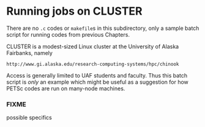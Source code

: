 Running jobs on CLUSTER
=======================

There are no `.c` codes or `makefile`s in this subdirectory, only a sample
batch script for running codes from previous Chapters.

CLUSTER is a modest-sized Linux cluster at the University of Alaska Fairbanks,
namely

    http://www.gi.alaska.edu/research-computing-systems/hpc/chinook

Access is generally limited to UAF students and faculty.  Thus this batch
script is _only_ an example which might be useful as a suggestion for how
PETSc codes are run on many-node machines.

### FIXME

possible specifics
